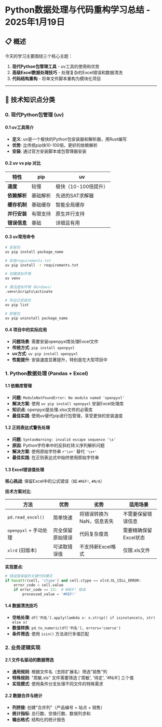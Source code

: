 # Python数据处理与代码重构学习总结 - 2025年1月19日

## 📋 概述

今天的学习主要围绕三个核心主题：
1. **现代Python包管理工具** - uv工具的使用和优势
2. **高级Excel数据处理技巧** - 处理复杂的Excel错误和数据清洗
3. **代码结构重构** - 将单文件脚本重构为模块化项目

---

## 🔧 技术知识点分类

### 0. 现代Python包管理 (uv)

#### 0.1 uv工具简介
- **定义**: uv是一个极快的Python包安装器和解析器，用Rust编写
- **优势**: 比传统pip快10-100倍，更好的依赖解析
- **安装**: 通过官方安装脚本或包管理器安装

#### 0.2 uv vs pip 对比

| 特性 | pip | uv |
|------|-----|----|
| **速度** | 较慢 | 极快（10-100倍提升） |
| **依赖解析** | 基础解析 | 先进的SAT求解器 |
| **缓存机制** | 基础缓存 | 智能全局缓存 |
| **并行安装** | 有限支持 | 原生并行支持 |
| **错误信息** | 基础 | 详细且有用 |

#### 0.3 uv常用命令
```bash
# 安装包
uv pip install package_name

# 安装requirements.txt
uv pip install -r requirements.txt

# 创建虚拟环境
uv venv

# 激活虚拟环境（Windows）
.venv\Scripts\activate

# 列出已安装包
uv pip list

# 卸载包
uv pip uninstall package_name
```

#### 0.4 项目中的实际应用
- **问题场景**: 需要安装openpyxl库处理Excel文件
- **传统方式**: `pip install openpyxl`
- **uv方式**: `uv pip install openpyxl`
- **性能提升**: 安装速度显著提升，特别是在大型项目中

### 1. Python数据处理 (Pandas + Excel)

#### 1.1 依赖库管理
- **问题**: `ModuleNotFoundError: No module named 'openpyxl'`
- **解决方案**: 使用 `uv pip install openpyxl` 安装Excel处理库
- **知识点**: openpyxl是处理.xlsx文件的必需库
- **最佳实践**: 使用uv替代pip进行包管理，享受更快的安装速度

#### 1.2 正则表达式警告处理
- **问题**: `SyntaxWarning: invalid escape sequence '\s'`
- **原因**: Python字符串中的反斜杠转义序列解析问题
- **解决方案**: 使用原始字符串 `r'\s+'` 替代 `'\s+'`
- **最佳实践**: 在正则表达式中始终使用原始字符串

#### 1.3 Excel错误值处理

**核心挑战**: 保留Excel中的公式错误（如 `#REF!`, `#N/A`）

**技术方案对比**:

| 方法 | 优势 | 劣势 | 适用场景 |
|------|------|------|----------|
| `pd.read_excel()` | 简单快速 | 将错误转换为NaN，信息丢失 | 不需要保留错误信息 |
| `openpyxl` + 手动处理 | 完全保留原始错误 | 代码复杂度高 | 需要精确保留Excel状态 |
| `xlrd` (旧版本) | 可读取错误值 | 不支持新Excel格式 | 仅限.xls文件 |

**实现要点**:
```python
# 错误值保留的关键代码模式
if hasattr(cell, 'ctype') and cell.ctype == xlrd.XL_CELL_ERROR:
    error_code = cell.value
    if error_code == 23:  # #REF! 错误
        processed_value = '#REF!'
```

#### 1.4 数据清洗技巧
- **空格处理**: `df['列名'].apply(lambda x: x.strip() if isinstance(x, str) else x)`
- **数值转换**: `pd.to_numeric(df['列名'], errors='coerce')`
- **条件筛选**: 使用 `isin()` 方法进行多值匹配

### 2. 业务逻辑实现

#### 2.1 文件名驱动的数据筛选
- **通用规则**: 根据文件名（去除扩展名）筛选"销售"列
- **特殊规则**: "周敏.xls" 文件需要筛选 ['周敏', '待定', '#N/A'] 三个值
- **实现模式**: 使用条件分支处理不同文件的特殊需求

#### 2.2 数据合并与统计
- **列拼接**: 创建"合并列"（产品编号 + 站点 + 销售）
- **统计指标**: 总行数、空值行数、数值列求和
- **输出格式**: 结构化的统计报告

